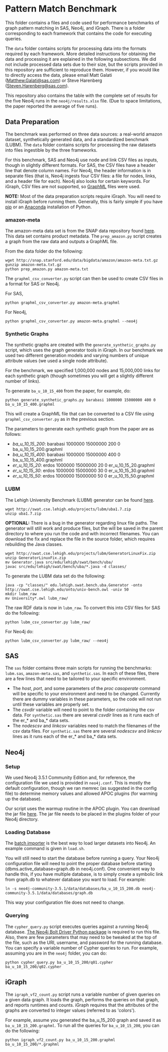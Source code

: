 
# Pattern Match Benchmark

This folder contains a files and code used for performance benchmarks of graph pattern matching in SAS, Neo4j, and iGraph. There is a folder corresponding to each framework that contains the code for executing queries. 

The `data` folder contains scripts for processing data into the formats required by each framework. More detailed instructions for obtaining the data and processing it are explained in the following subsections. We did not include processed data sets due to their size, but the scripts provided in this repository are sufficient to reproduce them. However, if you would like to directly access the data, please email Matt Galati (Matthew.Galati@sas.com) or Steve Harenberg (Steven.Harenberg@sas.com).

This repository also contains the table with the complete set of results for the five Neo4j runs in the `neo4j/results.xlsx` file. (Due to space limitations, the paper reported the average of five runs). 



## Data Preparation

The benchmark was performed on three data sources: a real-world amazon dataset, synthetically generated data, and a standardized benchmark (LUBM). The `data` folder contains scripts for processing the raw datasets into files ingestible by the three frameworks.

For this benchmark, SAS and Neo4j use node and link CSV files as inputs, though in slightly different formats. For SAS, the CSV files have a header line that denote column names. For Neo4j, the header information is in separate files (that is, Neo4j ingests four CSV files: a file for nodes, links, and a header file for each). Neo4j also looks for certain keywords. For iGraph, CSV files are not supported, so [GraphML](http://graphml.graphdrawing.org/) files were used.

**NOTE:** Most of the data preparation scripts require iGraph. You will need to install iGraph before running them. Generally, this is fairly simple if you have [pip](https://pypi.org/project/pip/) or an [Anaconda](https://www.anaconda.com/distribution/) installation of Python.


### amazon-meta

The amazon-meta data set is from the SNAP data repository found [here](http://snap.stanford.edu/data/amazon-meta.html). This data set contains product metadata. The `prep_amazon.py` script creates a graph from the raw data and outputs a GraphML file. 

From the data folder do the following:
```
wget http://snap.stanford.edu/data/bigdata/amazon/amazon-meta.txt.gz
gunzip amazon-meta.txt.gz
python prep_amazon.py amazon-meta.txt
```

The `graphml_csv_converter.py` script can then be used to create CSV files in a format for SAS or Neo4j. 

For SAS,
```
python graphml_csv_converter.py amazon-meta.graphml
```

For Neo4j,
```
python graphml_csv_converter.py amazon-meta.graphml --neo4j
```


### Synthetic Graphs

The synthetic graphs are created with the `generate_synthetic_graphs.py` script, which uses the graph generator tools in iGraph. In our benchmark we used two different generation models and varying numbers of unique attribute values (we used a single node attribute).

For the benchmark, we specified 1,000,000 nodes and  15,000,000 links for each synthetic graph (though sometimes you will get a slightly different number of links).

To generate `ba_u_10_15_400` from the paper, for example, do:
```
python generate_synthetic_graphs.py barabasi 1000000 15000000 400 0 ba_u_10_15_400.graphml
```

This will create a GraphML file that can be converted to a CSV file using `graphml_csv_converter.py` as in the previous section.

The parameters to generate each synthetic graph from the paper are as follows:
* *ba_u_10_15_200*:  barabasi 1000000 15000000 200 0 ba_u_10_15_200.graphml
* *ba_u_10_15_400*:  barabasi 1000000 15000000 400 0 ba_u_10_15_400.graphml
* *er_u_10_15_20*:  erdos 1000000 15000000 20 0 er_u_10_15_20.graphml
* *er_u_10_15_30*:  erdos 1000000 15000000 30 0 er_u_10_15_30.graphml
* *er_u_10_15_50*:  erdos 1000000 15000000 50 0 er_u_10_15_50.graphml


### LUBM

The Lehigh University Benchmark (LUBM) generator can be found [here](http://swat.cse.lehigh.edu/projects/lubm/).
```
wget http://swat.cse.lehigh.edu/projects/lubm/uba1.7.zip
unzip uba1.7.zip
```

**OPTIONAL:** There is a bug in the generator regarding linux file paths. The generator will still work and produce files, but the will be saved in the parent directory to where you run the code and with incorrect filenames. You can download the fix and replace the file in the source folder, which requires rebuilding the Java classes.
```
wget http://swat.cse.lehigh.edu/projects/lubm/GeneratorLinuxFix.zip
unzip GeneratorLinuxFix.zip
mv Generator.java src/edu/lehigh/swat/bench/uba/
javac src/edu/lehigh/swat/bench/uba/*.java -d classes/
```

To generate the LUBM data set do the following:
```
java -cp "classes/" edu.lehigh.swat.bench.uba.Generator -onto http://swat.cse.lehigh.edu/onto/univ-bench.owl -univ 50
mkdir lubm_raw
mv University*.owl lubm_raw/
```

The raw RDF data is now in `lubm_raw`. To convert this into CSV files for SAS do the following:
```
python lubm_csv_converter.py lubm_raw/
```
For Neo4j do:
```
python lubm_csv_converter.py lubm_raw/ --neo4j
```

## SAS

The `sas` folder contains three main scripts for running the benchmarks: `lubm.sas`, `amazon-meta.sas`, and `synthetic.sas`. In each of these files, there are a few lines that need to be tailored to your specific environment. 
* The *host*, *port*, and some parameters of the *proc casoperate* command will be specific to your environment and need to be changed. Currently there are dummy variables in these parameters, so the code will not run until these variables are properly set.
* The *csvdir* variable will need to point to the folder containing the csv data. For `synthetic.sas` there are several *csvdir* lines as it runs each of the er_* and ba_* data sets.
* The *nodescsv* and *linkcsv* variables need to match the filenames of the csv data files. For `synthetic.sas` there are several *nodescsv* and *linkcsv* lines as it runs each of the er_* and ba_* data sets.


## Neo4j

### Setup
We used Neo4j 3.5.1 Community Edition and, for reference, the configuration file we used is provided in `neo4j.conf`. This is mostly the default configuration, though we ran memrec (as suggested in the config file) to determine memory values and allowed APOC plugins (for warming up the database).

Our script uses the warmup routine in the APOC plugin. You can download the jar file [here](https://github.com/neo4j-contrib/neo4j-apoc-procedures/releases/tag/3.5.0.1). The jar file needs to be placed in the plugins folder of your Neo4j directory.

### Loading Database

The [batch importer](https://neo4j.com/docs/operations-manual/current/tutorial/import-tool/) is the best way to load larger datasets into Neo4j. An example command is given in `load.sh`.

You will still need to start the database before running a query. Your Neo4j configuration file will need to point the proper database before starting (dbms.active_database=graph.db in neo4j.conf). One convenient way to handle this, if you have multiple database, is to simply create a symbolic link from graph.db to whatever database you want to load. For example:
```
ln -s neo4j-community-3.5.1/data/databases/ba_u_10_15_200.db neo4j-community-3.5.1/data/databases/graph.db 
```
This way your configuration file does not need to change.

### Querying

The `cypher_query.py` script executes queries against a running Neo4j database. [The Neo4j Bolt Driver Python package](https://neo4j.com/docs/api/python-driver/current/) is required to run this file. Also, there are few parameters that may need to be tweaked at the top of the file, such as the URI, username, and password for the running database. You can specify a variable number of Cypher queries to run. For example, assuming you are in the `neo4j` folder, you can do:
```
python cypher_query.py ba_u_10_15_200/q01.cypher ba_u_10_15_200/q02.cypher
```



## iGraph

The `igraph_vf2_count.py` script runs a variable number of given queries on a given data graph. It loads the graph, performs the queries on that graph, and reports runtimes and counts. iGraph requires that the attributes of the graphs are converted to integer values (referred to as 'colors').

For example, assume you generated the ba_u_15_200 graph and saved it as `ba_u_10_15_200.graphml`. To run all the queries for `ba_u_10_15_200`, you can do the following:
```
python igraph_vf2_count.py ba_u_10_15_200.graphml ba_u_10_15_200/*.graphml
```
